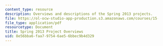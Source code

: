 ```yaml
---
content_type: resource
description: Overviews and descriptions of the Spring 2013 projects.
file: https://ol-ocw-studio-app-production.s3.amazonaws.com/courses/15-s07-globalhealth-lab-spring-2013/8e56bba6faa797546ae56bbec9b4d329_MIT15_S07S13_pjct-overview.pdf
file_type: application/pdf
resourcetype: Document
title: Spring 2013 Project Overviews
uid: 8e56bba6-faa7-9754-6ae5-6bbec9b4d329
---
```


